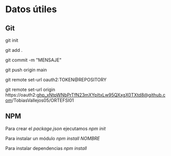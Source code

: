 # Datos útiles

## Git
git init

git add .

git commit -m "MENSAJE"

git push origin main

git remote set-url oauth2:TOKEN@REPOSITORY

git remote set-url origin https://oauth2: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@github.com/TobiasVallejos05/ORTEFSI01

## NPM

Para crear el *package.json* ejecutamos *npm init*

Para instalar un módulo *npm install NOMBRE*

Para instalar dependencias *npm install*
